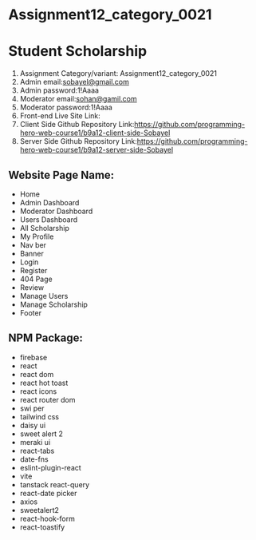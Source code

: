 # Assignment12_category_0021

# Student Scholarship

1. Assignment Category/variant: Assignment12_category_0021
2. Admin email:sobayel@gmail.com
3. Admin password:1!Aaaa
4. Moderator email:sohan@gamil.com
5. Moderator password:1!Aaaa
6. Front-end Live Site Link:
7. Client Side Github Repository Link:https://github.com/programming-hero-web-course1/b9a12-client-side-Sobayel
8. Server Side Github Repository Link:https://github.com/programming-hero-web-course1/b9a12-server-side-Sobayel

## Website Page Name:
- Home
- Admin Dashboard
- Moderator Dashboard
- Users Dashboard
- All Scholarship
- My Profile
- Nav ber 
- Banner
- Login
- Register
- 404 Page
- Review
- Manage Users
- Manage Scholarship
- Footer


## NPM Package:
- firebase
- react
- react dom
- react hot toast
- react icons
- react router dom
- swi per
- tailwind css
- daisy ui
- sweet alert 2
- meraki ui
- react-tabs
- date-fns
- eslint-plugin-react
- vite
- tanstack react-query
- react-date picker
- axios
- sweetalert2
- react-hook-form
- react-toastify


